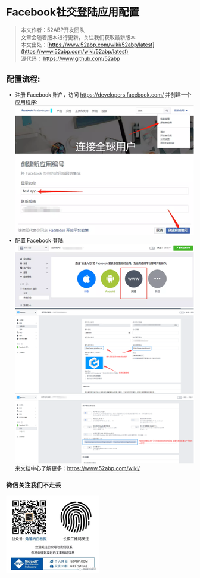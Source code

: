 # Facebook社交登陆应用配置

> 本文作者：52ABP开发团队 </br>
> 文章会随着版本进行更新，关注我们获取最新版本 </br>
> 本文出处：[https://www.52abp.com/wiki/52abp/latest](https://www.52abp.com/wiki/52abp/latest) </br>
> 源代码： https://www.github.com/52abp </br>

<!-- 简单的图文介绍: 关联代码位置 -->
配置流程:
---
- 注册 Facebook 账户，访问 https://developers.facebook.com/ 并创建一个应用程序:
  ![](images/2019-10-21-17-38-19.png)
  ![](images/2019-10-21-17-39-53.png)
- 配置 Facebook 登陆:
    ![enter-config](images/2019-10-21-17-41-32.png)
    ![basic-config](images/2019-10-21-18-15-49.png)
    ![advanced-config](images/2019-10-21-18-26-22.png)
来文档中心了解更多：https://www.52abp.com/wiki/

### 微信关注我们不走丢

<img src="https://raw.githubusercontent.com/52ABP/Documents/V0.16/src/mvc/images/jiaoluowechat.png" class="img-fluid text-center " alt="公众号：角落的白板报" style="height: 80;width: 250px;"/>
